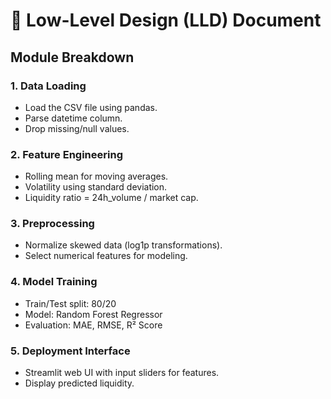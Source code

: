 # 🔧 Low-Level Design (LLD) Document

## Module Breakdown

### 1. Data Loading
- Load the CSV file using pandas.
- Parse datetime column.
- Drop missing/null values.

### 2. Feature Engineering
- Rolling mean for moving averages.
- Volatility using standard deviation.
- Liquidity ratio = 24h_volume / market cap.

### 3. Preprocessing
- Normalize skewed data (log1p transformations).
- Select numerical features for modeling.

### 4. Model Training
- Train/Test split: 80/20
- Model: Random Forest Regressor
- Evaluation: MAE, RMSE, R² Score

### 5. Deployment Interface
- Streamlit web UI with input sliders for features.
- Display predicted liquidity.
